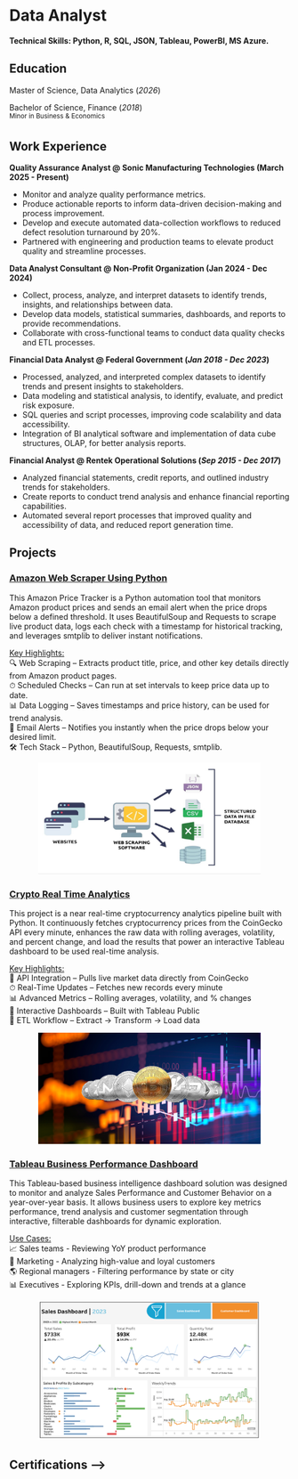 # Data Analyst

#### Technical Skills: Python, R, SQL, JSON, Tableau, PowerBI, MS Azure.
 
## Education  
Master of Science, Data Analytics (_2026_)  <br>

Bachelor of Science, Finance (_2018_)  <br>
<sup>Minor in Business & Economics</sup>


## Work Experience
**Quality Assurance Analyst @ Sonic Manufacturing Technologies (March 2025 - Present)**
- Monitor and analyze quality performance metrics.
- Produce actionable reports to inform data-driven decision-making and process improvement.
- Develop and execute automated data-collection workflows to reduced defect resolution turnaround by 20%.
- Partnered with engineering and production teams to elevate product quality and streamline processes.

**Data Analyst Consultant @ Non-Profit Organization (Jan 2024 - Dec 2024)**
- Collect, process, analyze, and interpret datasets to identify trends, insights, and relationships between data.
- Develop data models, statistical summaries, dashboards, and reports to provide recommendations.
- Collaborate with cross-functional teams to conduct data quality checks and ETL processes.

**Financial Data Analyst @ Federal Government (_Jan 2018 - Dec 2023_)**
- Processed, analyzed, and interpreted complex datasets to identify trends and present insights to stakeholders.
- Data modeling and statistical analysis, to identify, evaluate, and predict risk exposure.
- SQL queries and script processes, improving code scalability and data accessibility.
- Integration of BI analytical software and implementation of data cube structures, OLAP, for better analysis reports.

**Financial Analyst @ Rentek Operational Solutions (_Sep 2015 - Dec 2017_)**
- Analyzed financial statements, credit reports, and outlined industry trends for stakeholders.
- Create reports to conduct trend analysis and enhance financial reporting capabilities.
- Automated several report processes that improved quality and accessibility of data, and reduced report generation time.


## Projects
### [Amazon Web Scraper Using Python](https://aljocastro.github.io/AmazonWebScraper/)  
This Amazon Price Tracker is a Python automation tool that monitors Amazon product prices and sends an email alert when the price drops below a defined threshold.
It uses BeautifulSoup and Requests to scrape live product data, logs each check with a timestamp for historical tracking, and leverages smtplib to deliver instant notifications.

<ins>Key Highlights:</ins>  
  🔍 Web Scraping – Extracts product title, price, and other key details directly from Amazon product pages.  
  ⏱ Scheduled Checks – Can run at set intervals to keep price data up to date.  
  📊 Data Logging – Saves timestamps and price history, can be used for trend analysis.  
  📧 Email Alerts – Notifies you instantly when the price drops below your desired limit.  
  🛠 Tech Stack – Python, BeautifulSoup, Requests, smtplib.

<p align="center"><img src="web-scraping.jpg" alt="Web Scrapping" width="400" height="200"></p>

### [Crypto Real Time Analytics](https://aljocastro.github.io/Crypto-Real-Time-Analytics/)
This project is a near real-time cryptocurrency analytics pipeline built with Python. It continuously fetches cryptocurrency prices from the CoinGecko API every minute, enhances the raw data with rolling averages, volatility, and percent change, and load the results that power an interactive Tableau dashboard to be used real-time analysis.

<ins>Key Highlights:</ins>  
  📡 API Integration – Pulls live market data directly from CoinGecko  
  ⏱ Real-Time Updates – Fetches new records every minute  
  📊 Advanced Metrics – Rolling averages, volatility, and % changes  
  🎨 Interactive Dashboards – Built with Tableau Public  
  🧩 ETL Workflow – Extract → Transform → Load data  

<p align="center"><img src="5-Basics-of-Cryptocurrency-Technical-Analysis-new.png" alt="Cryptocurrency" width="400" height="200"></p>

### [Tableau Business Performance Dashboard](https://github.com/aljocastro/Business-Performance-Dashboard/blob/main/README.md)
This Tableau-based business intelligence dashboard solution was designed to monitor and analyze Sales Performance and Customer Behavior on a year-over-year basis. It allows business users to explore key metrics performance, trend analysis and customer segmentation through interactive, filterable dashboards for dynamic exploration.

<ins>Use Cases:</ins>  
  📈 Sales teams - Reviewing YoY product performance  
  👥 Marketing - Analyzing high-value and loyal customers  
  🌎 Regional managers - Filtering performance by state or city  
  📊 Executives - Exploring KPIs, drill-down and trends at a glance 

<p align="center"><img src="Screenshot 2025.png" alt="Business Performance Dashboard" width="400" height="250"></p>

## Certifications -->
